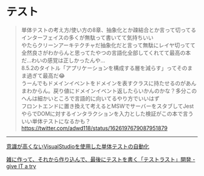 # テスト

>単体テストの考え方/使い方の8章、抽象化とか疎結合とか言って切ってるインターフェイスの多くが無駄って書いてて気持ちいい  
>やたらクリーンアーキテクチャだ抽象化だと言って無駄にレイヤ切ってて全然良さがわからんと思ってたやつの言語化全部してくれてて最高の本だ…わいの感覚は正しかったんや…  
>8.5.2のタイトル「アプリケーションを構成する層を減らす」ってそのまま過ぎて最高だ😂  
>うーんでもドメインイベントをドメインを表すクラスに持たせるのがあんまわからん。戻り値にドメインイベント返したらいかんのかな？多分このへんは細かいところで言語的に向いてるやり方でいいはず  
>フロントエンドに置き換えて考えるとMSWでサーバーをスタブしてJestやらでDOMに対するインタラクションを入力とした検証がこの本で言ういい単体テストになるかも？  
<https://twitter.com/adwd118/status/1626197679087951879>

---

[意識が高くないVisualStudioを使用した単体テストの自動化](https://qiita.com/mima_ita/items/05ce44c3eb1fd6e9dd46)  

[雑に作って、それから作り込んで、最後にテストを書く「テストラスト」開発 - give IT a try](https://blog.jnito.com/entry/2023/02/16/171810)  
